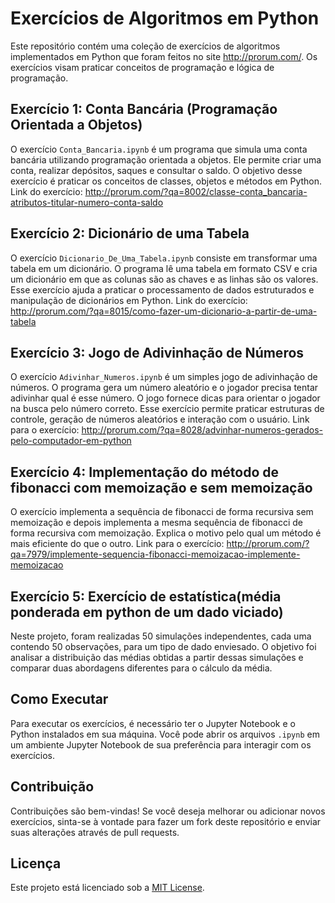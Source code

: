 # Exercícios de Algoritmos em Python

Este repositório contém uma coleção de exercícios de algoritmos implementados em Python que foram feitos no site http://prorum.com/. Os exercícios visam praticar conceitos de programação e lógica de programação.

## Exercício 1: Conta Bancária (Programação Orientada a Objetos)

O exercício `Conta_Bancaria.ipynb` é um programa que simula uma conta bancária utilizando programação orientada a objetos. Ele permite criar uma conta, realizar depósitos, saques e consultar o saldo. O objetivo desse exercício é praticar os conceitos de classes, objetos e métodos em Python. Link do exercício: http://prorum.com/?qa=8002/classe-conta_bancaria-atributos-titular-numero-conta-saldo

## Exercício 2: Dicionário de uma Tabela

O exercício `Dicionario_De_Uma_Tabela.ipynb` consiste em transformar uma tabela em um dicionário. O programa lê uma tabela em formato CSV e cria um dicionário em que as colunas são as chaves e as linhas são os valores. Esse exercício ajuda a praticar o processamento de dados estruturados e manipulação de dicionários em Python. Link do exercício: http://prorum.com/?qa=8015/como-fazer-um-dicionario-a-partir-de-uma-tabela

## Exercício 3: Jogo de Adivinhação de Números

O exercício `Adivinhar_Numeros.ipynb` é um simples jogo de adivinhação de números. O programa gera um número aleatório e o jogador precisa tentar adivinhar qual é esse número. O jogo fornece dicas para orientar o jogador na busca pelo número correto. Esse exercício permite praticar estruturas de controle, geração de números aleatórios e interação com o usuário. Link para o exercício: http://prorum.com/?qa=8028/advinhar-numeros-gerados-pelo-computador-em-python

## Exercício 4: Implementação do método de fibonacci com memoização e sem memoização

O exercício implementa a sequência de fibonacci de forma recursiva sem memoização e depois implementa a mesma sequência de fibonacci de forma recursiva com memoização. Explica o motivo pelo qual um método é mais eficiente do que o outro. Link para o exercício: http://prorum.com/?qa=7979/implemente-sequencia-fibonacci-memoizacao-implemente-memoizacao

## Exercício 5: Exercício de estatística(média ponderada em python de um dado viciado)
Neste projeto, foram realizadas 50 simulações independentes, cada uma contendo 50 observações, para um tipo de dado enviesado. O objetivo foi analisar a distribuição das médias obtidas a partir dessas simulações e comparar duas abordagens diferentes para o cálculo da média.

## Como Executar

Para executar os exercícios, é necessário ter o Jupyter Notebook e o Python instalados em sua máquina. Você pode abrir os arquivos `.ipynb` em um ambiente Jupyter Notebook de sua preferência para interagir com os exercícios.

## Contribuição

Contribuições são bem-vindas! Se você deseja melhorar ou adicionar novos exercícios, sinta-se à vontade para fazer um fork deste repositório e enviar suas alterações através de pull requests.

## Licença

Este projeto está licenciado sob a [MIT License](LICENSE).
